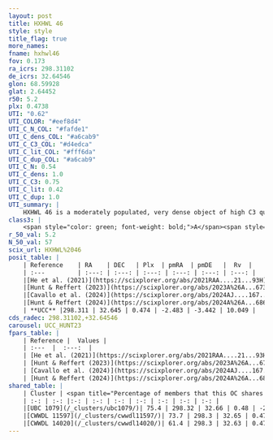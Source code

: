 ```yaml
---
layout: post
title: HXHWL 46
style: style
title_flag: true
more_names: 
fname: hxhwl46
fov: 0.173
ra_icrs: 298.31102
de_icrs: 32.64546
glon: 68.59928
glat: 2.64452
r50: 5.2
plx: 0.4738
UTI: "0.62"
UTI_COLOR: "#eef8d4"
UTI_C_N_COL: "#fafde1"
UTI_C_dens_COL: "#a6cab9"
UTI_C_C3_COL: "#d4edca"
UTI_C_lit_COL: "#fff6da"
UTI_C_dup_COL: "#a6cab9"
UTI_C_N: 0.54
UTI_C_dens: 1.0
UTI_C_C3: 0.75
UTI_C_lit: 0.42
UTI_C_dup: 1.0
UTI_summary: |
    HXHWL 46 is a moderately populated, very dense object of high C3 quality. It is poorly studied in the literature. This object shares a large percentage of members with 3 later reported entries.
class3: |
    <span style="color: green; font-weight: bold;">A</span><span style="color: #FFC300; font-weight: bold;">B</span>
r_50_val: 5.2
N_50_val: 57
scix_url: HXHWL%2046
posit_table: |
    | Reference    | RA    | DEC   | Plx  | pmRA  | pmDE   |  Rv  |
    | :---         | :---: | :---: | :---: | :---: | :---: | :---: |
    |[He et al. (2021)](https://scixplorer.org/abs/2021RAA....21...93H) | 298.331 | 32.637 | 0.49 | -2.51 | -3.43 | -- |
    |[Hunt & Reffert (2023)](https://scixplorer.org/abs/2023A%26A...673A.114H) | 298.315 | 32.653 | 0.461 | -2.472 | -3.456 | -1.27 |
    |[Cavallo et al. (2024)](https://scixplorer.org/abs/2024AJ....167...12C) | 298.3 | 32.628 | 0.469 | -- | -- | -- |
    |[Hunt & Reffert (2024)](https://scixplorer.org/abs/2024A%26A...686A..42H) | 298.315 | 32.653 | 0.461 | -2.472 | -3.456 | -1.27 |
    | **UCC** |298.311 | 32.645 | 0.474 | -2.483 | -3.442 | 10.049 | 
cds_radec: 298.31102,+32.64546
carousel: UCC_HUNT23
fpars_table: |
    | Reference |  Values |
    | :---  |  :---:  |
    | [He et al. (2021)](https://scixplorer.org/abs/2021RAA....21...93H) | `AG=1.7, m-M=11.3, logAge=8.34, Z=0.018` |
    | [Hunt & Reffert (2023)](https://scixplorer.org/abs/2023A%26A...673A.114H) | `AV50=1.608, diffAV50=1.18, MOD50=11.518, logAge50=8.462` |
    | [Cavallo et al. (2024)](https://scixplorer.org/abs/2024AJ....167...12C) | `AV50=1.59, dMod50=11.77, logAge50=8.56, [Fe/H]50=0.7` |
    | [Hunt & Reffert (2024)](https://scixplorer.org/abs/2024A%26A...686A..42H) | `MassJ=436.916` |
shared_table: |
    | Cluster | <span title="Percentage of members that this OC shares with the ones listed">%</span>   | RA   | DEC   | Plx   | pmRA  | pmDE  | Rv | UTI |
    | :-: | :-: |:-: | :-: | :-: | :-: | :-: | :-: | :-: |
    |[UBC 1079](/_clusters/ubc1079/)| 75.4 | 298.32 | 32.66 | 0.48 | -2.48 | -3.45 | 10.05 |0.02 |
    |[CWWDL 11597](/_clusters/cwwdl11597/)| 73.7 | 298.3 | 32.65 | 0.47 | -2.46 | -3.46 | -1.29 |0.06 |
    |[CWWDL 14020](/_clusters/cwwdl14020/)| 61.4 | 298.3 | 32.63 | 0.47 | -2.46 | -3.45 | 10.05 |0.03 |
---
```


